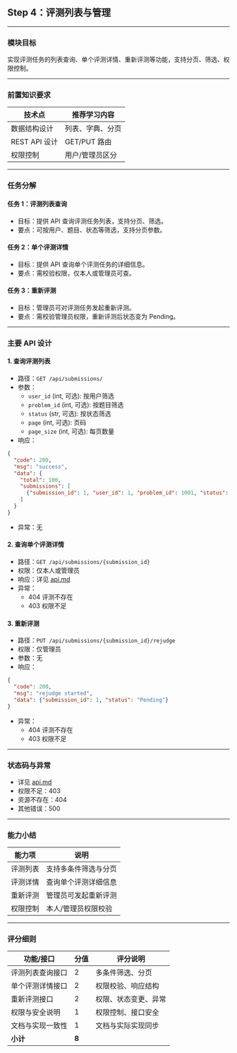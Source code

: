 ## Step 4：评测列表与管理

---

### 模块目标

实现评测任务的列表查询、单个评测详情、重新评测等功能，支持分页、筛选、权限控制。

---

### 前置知识要求

| 技术点         | 推荐学习内容           |
| -------------- | ---------------------- |
| 数据结构设计   | 列表、字典、分页       |
| REST API 设计  | GET/PUT 路由           |
| 权限控制       | 用户/管理员区分        |

---

### 任务分解

#### 任务 1：评测列表查询
- 目标：提供 API 查询评测任务列表，支持分页、筛选。
- 要点：可按用户、题目、状态等筛选，支持分页参数。

#### 任务 2：单个评测详情
- 目标：提供 API 查询单个评测任务的详细信息。
- 要点：需校验权限，仅本人或管理员可查。

#### 任务 3：重新评测
- 目标：管理员可对评测任务发起重新评测。
- 要点：需校验管理员权限，重新评测后状态变为 Pending。

---

### 主要 API 设计

#### 1. 查询评测列表
- 路径：`GET /api/submissions/`
- 参数：
  - `user_id` (int, 可选): 按用户筛选
  - `problem_id` (int, 可选): 按题目筛选
  - `status` (str, 可选): 按状态筛选
  - `page` (int, 可选): 页码
  - `page_size` (int, 可选): 每页数量
- 响应：
```json
{
  "code": 200,
  "msg": "success",
  "data": {
    "total": 100,
    "submissions": [
      {"submission_id": 1, "user_id": 1, "problem_id": 1001, "status": "Accepted", "score": 100, "time": 0.23}
    ]
  }
}
```
- 异常：无

#### 2. 查询单个评测详情
- 路径：`GET /api/submissions/{submission_id}`
- 权限：仅本人或管理员
- 响应：详见 [api.md](../api.md)
- 异常：
  - 404 评测不存在
  - 403 权限不足

#### 3. 重新评测
- 路径：`PUT /api/submissions/{submission_id}/rejudge`
- 权限：仅管理员
- 参数：无
- 响应：
```json
{
  "code": 200,
  "msg": "rejudge started",
  "data": {"submission_id": 1, "status": "Pending"}
}
```
- 异常：
  - 404 评测不存在
  - 403 权限不足

---

### 状态码与异常
- 详见 [api.md](../api.md)
- 权限不足：403
- 资源不存在：404
- 其他错误：500

---

### 能力小结

| 能力项         | 说明                       |
| -------------- | -------------------------- |
| 评测列表       | 支持多条件筛选与分页       |
| 评测详情       | 查询单个评测详细信息       |
| 重新评测       | 管理员可发起重新评测       |
| 权限控制       | 本人/管理员权限校验        |

---

### 评分细则

| 功能/接口                | 分值 | 评分说明                         |
|--------------------------|------|----------------------------------|
| 评测列表查询接口         | 2    | 多条件筛选、分页                  |
| 单个评测详情接口         | 2    | 权限校验、响应结构                |
| 重新评测接口             | 2    | 权限、状态变更、异常              |
| 权限与安全说明           | 1    | 权限控制、接口安全                |
| 文档与实现一致性         | 1    | 文档与实际实现同步                |
| **小计**                 | **8**|                                  |